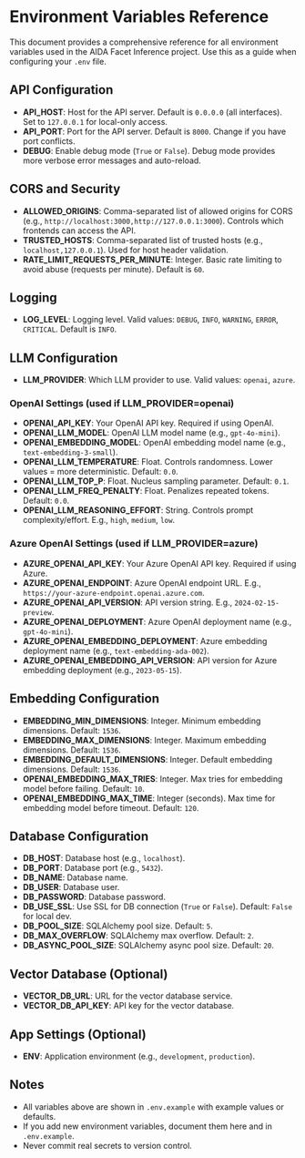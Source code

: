 # Environment Variables Reference

This document provides a comprehensive reference for all environment variables used in the AIDA Facet Inference project. Use this as a guide when configuring your `.env` file.

## API Configuration
- **API_HOST**: Host for the API server. Default is `0.0.0.0` (all interfaces). Set to `127.0.0.1` for local-only access.
- **API_PORT**: Port for the API server. Default is `8000`. Change if you have port conflicts.
- **DEBUG**: Enable debug mode (`True` or `False`). Debug mode provides more verbose error messages and auto-reload.

## CORS and Security
- **ALLOWED_ORIGINS**: Comma-separated list of allowed origins for CORS (e.g., `http://localhost:3000,http://127.0.0.1:3000`). Controls which frontends can access the API.
- **TRUSTED_HOSTS**: Comma-separated list of trusted hosts (e.g., `localhost,127.0.0.1`). Used for host header validation.
- **RATE_LIMIT_REQUESTS_PER_MINUTE**: Integer. Basic rate limiting to avoid abuse (requests per minute). Default is `60`.

## Logging
- **LOG_LEVEL**: Logging level. Valid values: `DEBUG`, `INFO`, `WARNING`, `ERROR`, `CRITICAL`. Default is `INFO`.

## LLM Configuration
- **LLM_PROVIDER**: Which LLM provider to use. Valid values: `openai`, `azure`.

### OpenAI Settings (used if LLM_PROVIDER=openai)
- **OPENAI_API_KEY**: Your OpenAI API key. Required if using OpenAI.
- **OPENAI_LLM_MODEL**: OpenAI LLM model name (e.g., `gpt-4o-mini`).
- **OPENAI_EMBEDDING_MODEL**: OpenAI embedding model name (e.g., `text-embedding-3-small`).
- **OPENAI_LLM_TEMPERATURE**: Float. Controls randomness. Lower values = more deterministic. Default: `0.0`.
- **OPENAI_LLM_TOP_P**: Float. Nucleus sampling parameter. Default: `0.1`.
- **OPENAI_LLM_FREQ_PENALTY**: Float. Penalizes repeated tokens. Default: `0.0`.
- **OPENAI_LLM_REASONING_EFFORT**: String. Controls prompt complexity/effort. E.g., `high`, `medium`, `low`.

### Azure OpenAI Settings (used if LLM_PROVIDER=azure)
- **AZURE_OPENAI_API_KEY**: Your Azure OpenAI API key. Required if using Azure.
- **AZURE_OPENAI_ENDPOINT**: Azure OpenAI endpoint URL. E.g., `https://your-azure-endpoint.openai.azure.com`.
- **AZURE_OPENAI_API_VERSION**: API version string. E.g., `2024-02-15-preview`.
- **AZURE_OPENAI_DEPLOYMENT**: Azure OpenAI deployment name (e.g., `gpt-4o-mini`).
- **AZURE_OPENAI_EMBEDDING_DEPLOYMENT**: Azure embedding deployment name (e.g., `text-embedding-ada-002`).
- **AZURE_OPENAI_EMBEDDING_API_VERSION**: API version for Azure embedding deployment (e.g., `2023-05-15`).

## Embedding Configuration
- **EMBEDDING_MIN_DIMENSIONS**: Integer. Minimum embedding dimensions. Default: `1536`.
- **EMBEDDING_MAX_DIMENSIONS**: Integer. Maximum embedding dimensions. Default: `1536`.
- **EMBEDDING_DEFAULT_DIMENSIONS**: Integer. Default embedding dimensions. Default: `1536`.
- **OPENAI_EMBEDDING_MAX_TRIES**: Integer. Max tries for embedding model before failing. Default: `10`.
- **OPENAI_EMBEDDING_MAX_TIME**: Integer (seconds). Max time for embedding model before timeout. Default: `120`.

## Database Configuration
- **DB_HOST**: Database host (e.g., `localhost`).
- **DB_PORT**: Database port (e.g., `5432`).
- **DB_NAME**: Database name.
- **DB_USER**: Database user.
- **DB_PASSWORD**: Database password.
- **DB_USE_SSL**: Use SSL for DB connection (`True` or `False`). Default: `False` for local dev.
- **DB_POOL_SIZE**: SQLAlchemy pool size. Default: `5`.
- **DB_MAX_OVERFLOW**: SQLAlchemy max overflow. Default: `2`.
- **DB_ASYNC_POOL_SIZE**: SQLAlchemy async pool size. Default: `20`.

## Vector Database (Optional)
- **VECTOR_DB_URL**: URL for the vector database service.
- **VECTOR_DB_API_KEY**: API key for the vector database.

## App Settings (Optional)
- **ENV**: Application environment (e.g., `development`, `production`).

## Notes
- All variables above are shown in `.env.example` with example values or defaults.
- If you add new environment variables, document them here and in `.env.example`.
- Never commit real secrets to version control. 